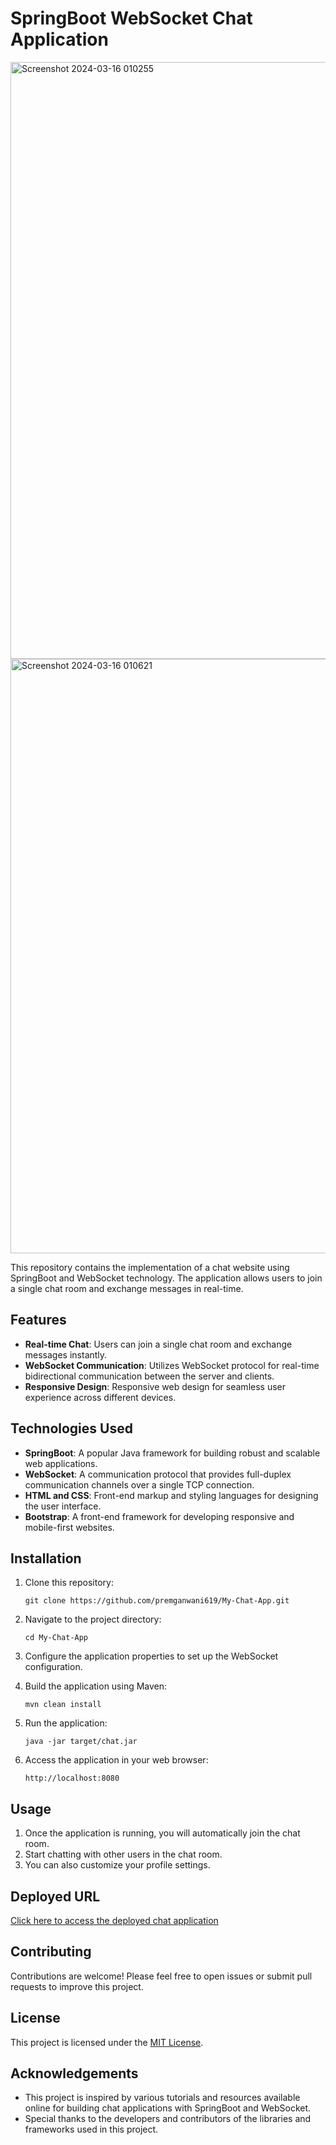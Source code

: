 # SpringBoot WebSocket Chat Application

<img width="955" alt="Screenshot 2024-03-16 010255" src="https://github.com/premganwani619/My-Chat-App/assets/83330321/4897c438-28b3-4704-aa2f-c2635ca3df32">

<img width="951" alt="Screenshot 2024-03-16 010621" src="https://github.com/premganwani619/My-Chat-App/assets/83330321/755c8021-883e-4bbb-9f13-4a5e8f5bd0f0">

This repository contains the implementation of a chat website using SpringBoot and WebSocket technology. The application allows users to join a single chat room and exchange messages in real-time.

## Features

- **Real-time Chat**: Users can join a single chat room and exchange messages instantly.
- **WebSocket Communication**: Utilizes WebSocket protocol for real-time bidirectional communication between the server and clients.
- **Responsive Design**: Responsive web design for seamless user experience across different devices.

## Technologies Used

- **SpringBoot**: A popular Java framework for building robust and scalable web applications.
- **WebSocket**: A communication protocol that provides full-duplex communication channels over a single TCP connection.
- **HTML and CSS**: Front-end markup and styling languages for designing the user interface.
- **Bootstrap**: A front-end framework for developing responsive and mobile-first websites.

## Installation

1. Clone this repository:

    ```
    git clone https://github.com/premganwani619/My-Chat-App.git
    ```

2. Navigate to the project directory:

    ```
    cd My-Chat-App
    ```

3. Configure the application properties to set up the WebSocket configuration.

4. Build the application using Maven:

    ```
    mvn clean install
    ```

5. Run the application:

    ```
    java -jar target/chat.jar
    ```

6. Access the application in your web browser:

    ```
    http://localhost:8080
    ```

## Usage

1. Once the application is running, you will automatically join the chat room.
2. Start chatting with other users in the chat room.
3. You can also customize your profile settings.

## Deployed URL

[Click here to access the deployed chat application](https://my-chat-app-td0s.onrender.com/)

## Contributing

Contributions are welcome! Please feel free to open issues or submit pull requests to improve this project.

## License

This project is licensed under the [MIT License](LICENSE).

## Acknowledgements

- This project is inspired by various tutorials and resources available online for building chat applications with SpringBoot and WebSocket.
- Special thanks to the developers and contributors of the libraries and frameworks used in this project.
